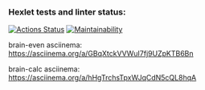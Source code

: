 ### Hexlet tests and linter status:
[![Actions Status](https://github.com/Lebedos773/frontend-project-44/workflows/hexlet-check/badge.svg)](https://github.com/Lebedos773/frontend-project-44/actions)
[![Maintainability](https://api.codeclimate.com/v1/badges/63c3cd568afabce94f4d/maintainability)](https://codeclimate.com/github/Lebedos773/frontend-project-44/maintainability)

brain-even asciinema:
https://asciinema.org/a/GBqXtckVVWuI7fj9UZpKTB6Bn

brain-calc asciinema:
https://asciinema.org/a/hHgTrchsTpxWJqCdN5cQL8hqA